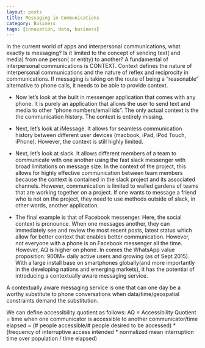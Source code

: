 ```yaml
---
layout: posts
title: Messaging in Communications
category: Business
tags: [innovation, data, business]
---
```


In the current world of apps and interpersonal communications, what exactly is messaging? Is it limited to the concept of sending text( and media) from one person( or entity) to another? A fundamental of interpersonal communications is CONTEXT. Context defines the nature of interpersonal communications and the nature of reflex and reciprocity in communications. If messaging is taking on the route of being a “reasonable” alternative to phone calls, it needs to be able to provide context.

- Now let’s look at the built in messenger application that comes with any phone. It is purely an application that allows the user to send text and media to other “phone numbers/email ids”.  The only actual context is the the communication history. The context is entirely missing.

- Next, let’s look at iMessage. It allows for seamless communication history between different user devices (macbook, iPad, iPod Touch, iPhone). However, the context is still highly limited.

- Next, let’s look at slack. It allows different members of a team to communicate with one another using the fast slack messenger with broad limitations on message size. In the context of the project, this allows for highly effective communication between team members because the context is contained in the slack project and its associated channels. However, communication is limited to walled gardens of teams that are working together on a project. If one wants to message a friend who is not on the project, they need to use methods outside of slack, in other words, another application.

- The final example is that of Facebook messenger. Here, the social context is pronounce. When one messages another, they can immediately see and review the most recent posts, latest status which allow for better context that enables better communication. However, not everyone with a phone is on Facebook messenger all the time. However, AQ is higher on phone. In comes the WhatsApp value proposition: 900M+ daily active users and growing (as of Sept 2015). With a large install base on smartphones globally(and more importantly in the developing nations and emerging markets), it has the potential of introducing a contextually aware messaging service.

A contextually aware messaging service is one that can one day be a worthy substitute to phone conversations when data/time/geospatial constraints demand the substitution.

We can define accessibility quotient as follows:
AQ = Accessibility Quotient = time when one communicator is accessible to another communicator/time elapsed = (# people accessible/# people desired to be accessed) * (frequency of interruptive access intended * normalized mean interruption time over population / time elapsed)